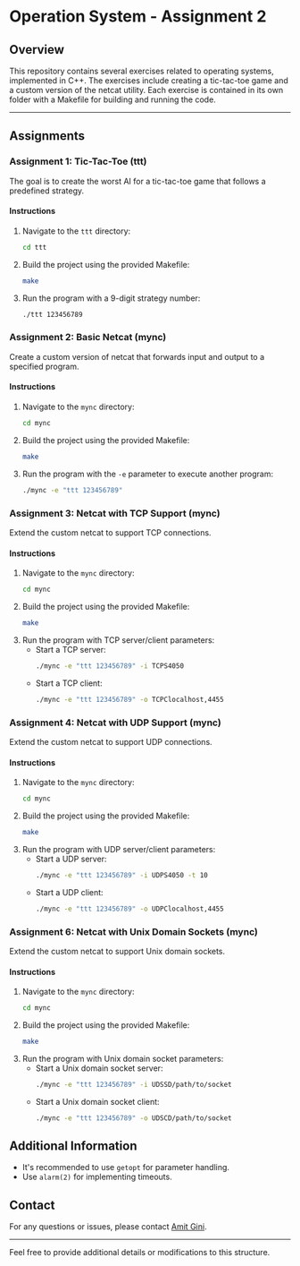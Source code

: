 # Operation System - Assignment 2

## Overview
This repository contains several exercises related to operating systems, implemented in C++. The exercises include creating a tic-tac-toe game and a custom version of the netcat utility. Each exercise is contained in its own folder with a Makefile for building and running the code.

---

## Assignments

### Assignment 1: Tic-Tac-Toe (ttt)
The goal is to create the worst AI for a tic-tac-toe game that follows a predefined strategy.

#### Instructions
1. Navigate to the `ttt` directory:
   ```sh
   cd ttt
   ```
2. Build the project using the provided Makefile:
   ```sh
   make
   ```
3. Run the program with a 9-digit strategy number:
   ```sh
   ./ttt 123456789
   ```

### Assignment 2: Basic Netcat (mync)
Create a custom version of netcat that forwards input and output to a specified program.

#### Instructions
1. Navigate to the `mync` directory:
   ```sh
   cd mync
   ```
2. Build the project using the provided Makefile:
   ```sh
   make
   ```
3. Run the program with the `-e` parameter to execute another program:
   ```sh
   ./mync -e "ttt 123456789"
   ```

### Assignment 3: Netcat with TCP Support (mync)
Extend the custom netcat to support TCP connections.

#### Instructions
1. Navigate to the `mync` directory:
   ```sh
   cd mync
   ```
2. Build the project using the provided Makefile:
   ```sh
   make
   ```
3. Run the program with TCP server/client parameters:
   - Start a TCP server:
     ```sh
     ./mync -e "ttt 123456789" -i TCPS4050
     ```
   - Start a TCP client:
     ```sh
     ./mync -e "ttt 123456789" -o TCPClocalhost,4455
     ```

### Assignment 4: Netcat with UDP Support (mync)
Extend the custom netcat to support UDP connections.

#### Instructions
1. Navigate to the `mync` directory:
   ```sh
   cd mync
   ```
2. Build the project using the provided Makefile:
   ```sh
   make
   ```
3. Run the program with UDP server/client parameters:
   - Start a UDP server:
     ```sh
     ./mync -e "ttt 123456789" -i UDPS4050 -t 10
     ```
   - Start a UDP client:
     ```sh
     ./mync -e "ttt 123456789" -o UDPClocalhost,4455
     ```

### Assignment 6: Netcat with Unix Domain Sockets (mync)
Extend the custom netcat to support Unix domain sockets.

#### Instructions
1. Navigate to the `mync` directory:
   ```sh
   cd mync
   ```
2. Build the project using the provided Makefile:
   ```sh
   make
   ```
3. Run the program with Unix domain socket parameters:
   - Start a Unix domain socket server:
     ```sh
     ./mync -e "ttt 123456789" -i UDSSD/path/to/socket
     ```
   - Start a Unix domain socket client:
     ```sh
     ./mync -e "ttt 123456789" -o UDSCD/path/to/socket
     ```

## Additional Information
- It's recommended to use `getopt` for parameter handling.
- Use `alarm(2)` for implementing timeouts.

## Contact
For any questions or issues, please contact [Amit Gini](https://github.com/AmitGini).

---

Feel free to provide additional details or modifications to this structure.
